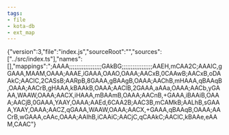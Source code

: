 ```yaml
---
tags:
- file
- kota-db
- ext_map
---
```

{"version":3,"file":"index.js","sourceRoot":"","sources":["../src/index.ts"],"names":[],"mappings":";AAAA;;;;;;;;;;;;;;;;;;GAkBG;;;;;;;;;;;;;;;;;AAEH,mCAA2C;AAAlC,gGAAA,MAAM,OAAA;AAAE,iGAAA,OAAO,OAAA;AACxB,0CAAwB;AACxB,oDAAkC;AAClC,2CASsB;AARpB,8GAAA,gBAAgB,OAAA;AAChB,mHAAA,qBAAqB,OAAA;AACrB,gHAAA,kBAAkB,OAAA;AAClB,2GAAA,aAAa,OAAA;AACb,yGAAA,WAAW,OAAA;AACX,iHAAA,mBAAmB,OAAA;AACnB,+GAAA,iBAAiB,OAAA;AACjB,0GAAA,YAAY,OAAA;AAEd,6CAA2B;AAC3B,mCAMkB;AALhB,sGAAA,YAAY,OAAA;AACZ,qGAAA,WAAW,OAAA;AACX,+GAAA,qBAAqB,OAAA;AACrB,wGAAA,cAAc,OAAA;AAIhB,iCAAiC;AACjC,qCAAkC;AAClC,kBAAe,eAAM,CAAC"}